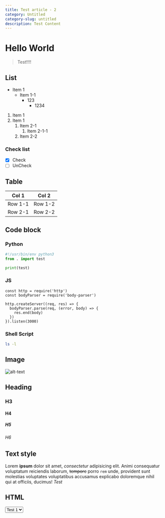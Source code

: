 ```yaml
---
title: Test article - 2
category: Untitled
category-slug: untitled
description: Test Content
---
```


# Hello World

> Test!!!!

## List

- Item 1
    - Item 1-1
        - 123
          - 1234

1. Item 1
2. Item 1
    1. Item 2-1
        1. Item 2-1-1
    1. Item 2-2

### Check list

- [X] Check
- [ ] UnCheck

## Table

| Col 1   | Col 2   |
|---------|---------|
| Row 1-1 | Row 1-2 |
| Row 2-1 | Row 2-2 |

## Code block

### Python

```python
#!/usr/bin/env python3
from . import test

print(test)
```

### JS

```js{1,3-5}[server.js]
const http = require('http')
const bodyParser = require('body-parser')

http.createServer((req, res) => {
  bodyParser.parse(req, (error, body) => {
    res.end(body)
  })
}).listen(3000)
```

### Shell Script

```bash
ls -l
```

## Image

![alt-text](https://fakeimg.pl/350x200/?text=Hello)

## Heading

### H3
#### H4
##### H5
###### H6

## Text style

Lorem **ipsum** dolor sit amet, *consectetur* adipisicing elit. Animi consequatur voluptatum reiciendis laborum, ~~tempore~~ porro `rem` unde, provident sunt molestias voluptates voluptatibus accusamus explicabo doloremque nihil qui at officiis, ducimus! *Test*

## HTML

<select placeholder="Selector">
  <option>Test 1</option>
  <option>Test 2</option>
  <option>Test 3</option>
  <option>Test 4</option>
</select>

